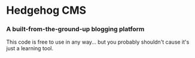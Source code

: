 # Hedgehog CMS

### A built-from-the-ground-up blogging platform

This code is free to use in any way... but you probably shouldn't cause it's just a learning tool.